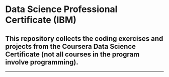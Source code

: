 # Data Science Professional Certificate (IBM)
## This repository collects the coding exercises and projects from the Coursera Data Science Certificate (not all courses in the program involve programming).
-------------------------------------------------------------------------------------------------------------------------------------------------------
